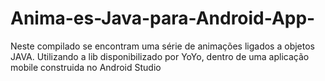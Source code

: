 # Anima-es-Java-para-Android-App-
Neste compilado se encontram uma série de animações ligados a objetos JAVA. Utilizando a lib disponibilizado por YoYo, dentro de uma aplicação mobile construida no Android Studio 
